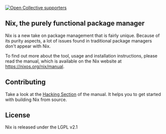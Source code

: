 [![Open Collective supporters](https://opencollective.com/nixos/tiers/supporter/badge.svg?label=Supporters&color=brightgreen)](https://opencollective.com/nixos)

Nix, the purely functional package manager
------------------------------------------

Nix is a new take on package management that is fairly unique. Because of its
purity aspects, a lot of issues found in traditional package managers don't
appear with Nix.

To find out more about the tool, usage and installation instructions, please
read the manual, which is available on the Nix website at
<https://nixos.org/nix/manual>.

## Contributing

Take a look at the [Hacking Section](https://nixos.org/nix/manual/#chap-hacking)
of the manual. It helps you to get started with building Nix from source.

## License

Nix is released under the LGPL v2.1
